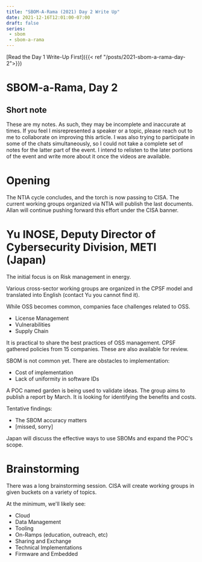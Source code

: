 ```yaml
---
title: "SBOM-A-Rama (2021) Day 2 Write Up"
date: 2021-12-16T12:01:00-07:00
draft: false
series:
 - sbom
 - sbom-a-rama
---
```


[Read the Day 1 Write-Up First]({{< ref "/posts/2021-sbom-a-rama-day-2">}})

# SBOM-a-Rama, Day 2

## Short note
These are my notes.
As such, they may be incomplete and inaccurate at times.
If you feel I misrepresented a speaker or a topic, please reach out to me to collaborate on improving this article.
I was also trying to participate in some of the chats simultaneously, so I could not take a complete set of notes for the latter part of the event.
I intend to relisten to the later portions of the event and write more about it once the videos are available.

# Opening

The NTIA cycle concludes, and the torch is now passing to CISA. The current working groups organized via NTIA will publish the last documents. Allan will continue pushing forward this effort under the CISA banner.

# Yu INOSE, Deputy Director of Cybersecurity Division, METI (Japan)

The initial focus is on Risk management in energy.

Various cross-sector working groups are organized in the CPSF model and translated into English (contact Yu you cannot find it). 

While OSS becomes common, companies face challenges related to OSS.
* License Management
* Vulnerabilities
* Supply Chain

It is practical to share the best practices of OSS management. CPSF gathered policies from 15 companies. These are also available for review.

SBOM is not common yet. There are obstacles to implementation:

* Cost of implementation
* Lack of uniformity in software IDs

A POC named garden is being used to validate ideas. The group aims to publish a report by March. It is looking for identifying the benefits and costs.

Tentative findings:
* The SBOM accuracy matters
* [missed, sorry]

Japan will discuss the effective ways to use SBOMs and expand the POC's scope.

# Brainstorming

There was a long brainstorming session. CISA will create working groups in given buckets on a variety of topics.

At the minimum, we'll likely see:

* Cloud
* Data Management
* Tooling
* On-Ramps (education, outreach, etc)
* Sharing and Exchange
* Technical Implementations
* Firmware and Embedded

